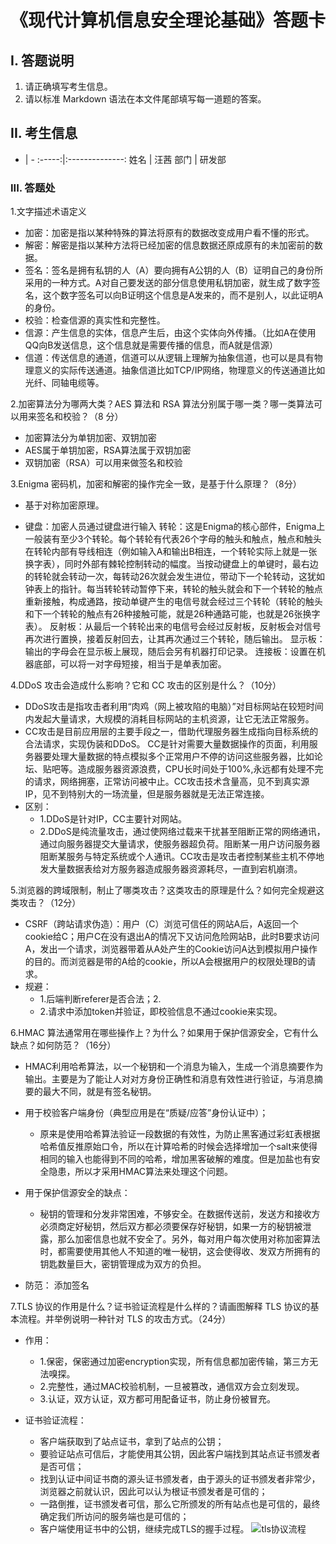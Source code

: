 # 《现代计算机信息安全理论基础》答题卡

## I. 答题说明

1. 请正确填写考生信息。
2. 请以标准 Markdown 语法在本文件尾部填写每一道题的答案。

## II. 考生信息

 - | -
:-----:|:--------------:
  姓名  |    汪茜
  部门  |    研发部

### III. 答题处

1.文字描述术语定义

- 加密：加密是指以某种特殊的算法将原有的数据改变成用户看不懂的形式。
- 解密：解密是指以某种方法将已经加密的信息数据还原成原有的未加密前的数据。
- 签名：签名是拥有私钥的人（A）要向拥有A公钥的人（B）证明自己的身份所采用的一种方式。A对自己要发送的部分信息使用私钥加密，就生成了数字签名，这个数字签名可以向B证明这个信息是A发来的，而不是别人，以此证明A的身份。
- 校验：检查信源的真实性和完整性。
- 信源：产生信息的实体，信息产生后，由这个实体向外传播。（比如A在使用QQ向B发送信息，这个信息就是需要传播的信息，而A就是信源）
- 信道：传送信息的通道，信道可以从逻辑上理解为抽象信道，也可以是具有物理意义的实际传送通道。抽象信道比如TCP/IP网络，物理意义的传送通道比如光纤、同轴电缆等。

2.加密算法分为哪两大类？AES 算法和 RSA 算法分别属于哪一类？哪一类算法可以用来签名和校验？（8 分）

- 加密算法分为单钥加密、双钥加密
- AES属于单钥加密，RSA算法属于双钥加密
- 双钥加密（RSA）可以用来做签名和校验

3.Enigma 密码机，加密和解密的操作完全一致，是基于什么原理？（8分）

- 基于对称加密原理。
  
- 键盘：加密人员通过键盘进行输入
  转轮：这是Enigma的核心部件，Enigma上一般装有至少3个转轮。每个转轮有代表26个字母的触头和触点，触点和触头在转轮内部有导线相连（例如输入A和输出B相连，一个转轮实际上就是一张换字表），同时外部有棘轮控制转动的幅度。当按动键盘上的单键时，最右边的转轮就会转动一次，每转动26次就会发生进位，带动下一个轮转动，这犹如钟表上的指针。每当转轮转动暂停下来，转轮的触头就会和下一个转轮的触点重新接触，构成通路，按动单键产生的电信号就会经过三个转轮（转轮的触头和下一个转轮的触点有26种接触可能，就是26种通路可能，也就是26张换字表）。
  反射板：从最后一个转轮出来的电信号会经过反射板，反射板会对信号再次进行置换，接着反射回去，让其再次通过三个转轮，随后输出。
  显示板：输出的字母会在显示板上展现，随后会另有机器打印记录。
  连接板：设置在机器底部，可以将一对字母短接，相当于是单表加密。

4.DDoS 攻击会造成什么影响？它和 CC 攻击的区别是什么？（10分）

- DDoS攻击是指攻击者利用“肉鸡（网上被攻陷的电脑）”对目标网站在较短时间内发起大量请求，大规模的消耗目标网站的主机资源，让它无法正常服务。
- CC攻击是目前应用层的主要手段之一，借助代理服务器生成指向目标系统的合法请求，实现伪装和DDoS。
  CC是针对需要大量数据操作的页面，利用服务器要处理大量数据的特点模拟多个正常用户不停的访问这些服务器，比如论坛、贴吧等。造成服务器资源浪费，CPU长时间处于100%,永远都有处理不完的请求，网络拥塞，正常访问被中止。CC攻击技术含量高，见不到真实源IP，见不到特别大的一场流量，但是服务器就是无法正常连接。
- 区别：
  - 1.DDoS是针对IP，CC主要针对网站。
  - 2.DDoS是纯流量攻击，通过使网络过载来干扰甚至阻断正常的网络通讯，通过向服务器提交大量请求，使服务器超负荷。阻断某一用户访问服务器阻断某服务与特定系统或个人通讯。CC攻击是攻击者控制某些主机不停地发大量数据表给对方服务器造成服务器资源耗尽，一直到宕机崩溃。

5.浏览器的跨域限制，制止了哪类攻击？这类攻击的原理是什么？如何完全规避这类攻击？（12分）

- CSRF（跨站请求伪造）：用户（C）浏览可信任的网站A后，A返回一个cookie给C；用户C在没有退出A的情况下又访问危险网站B，此时B要求访问A，发出一个请求，浏览器带着从A处产生的Cookie访问A达到模拟用户操作的目的。而浏览器是带的A给的cookie，所以A会根据用户的权限处理B的请求。
- 规避：
  - 1.后端判断referer是否合法；2.
  - 2.请求中添加token并验证，即校验信息不通过cookie来实现。
  
6.HMAC 算法通常用在哪些操作上？为什么？如果用于保护信源安全，它有什么缺点？如何防范？（16分）

- HMAC利用哈希算法，以一个秘钥和一个消息为输入，生成一个消息摘要作为输出。主要是为了能让人对对方身份正确性和消息有效性进行验证，与消息摘要的最大不同，就是有签名秘钥。
- 用于校验客户端身份（典型应用是在“质疑/应答”身份认证中）；
  - 原来是使用哈希算法验证一段数据的有效性，为防止黑客通过彩虹表根据哈希值反推原始口令，所以在计算哈希的时候会选择增加一个salt来使得相同的输入也能得到不同的哈希，增加黑客破解的难度。但是加盐也有安全隐患，所以才采用HMAC算法来处理这个问题。

- 用于保护信源安全的缺点：
  - 秘钥的管理和分发非常困难，不够安全。在数据传送前，发送方和接收方必须商定好秘钥，然后双方都必须要保存好秘钥，如果一方的秘钥被泄露，那么加密信息也就不安全了。另外，每对用户每次使用对称加密算法时，都需要使用其他人不知道的唯一秘钥，这会使得收、发双方所拥有的钥匙数量巨大，密钥管理成为双方的负担。
- 防范： 添加签名
  
7.TLS 协议的作用是什么？证书验证流程是什么样的？请画图解释 TLS 协议的基本流程。并举例说明一种针对 TLS 的攻击方式。（24分）

- 作用：
  - 1.保密，保密通过加密encryption实现，所有信息都加密传输，第三方无法嗅探。
  - 2.完整性，通过MAC校验机制，一旦被篡改，通信双方会立刻发现。
  - 3.认证，双方认证，双方都可用配备证书，防止身份被冒充。

- 证书验证流程：
  - 客户端获取到了站点证书，拿到了站点的公钥；
  - 要验证站点可信后，才能使用其公钥，因此客户端找到其站点证书颁发者是否可信；
  - 找到认证中间证书商的源头证书颁发者，由于源头的证书颁发者非常少，浏览器之前就认识，因此可以认为根证书颁发者是可信的；
  - 一路倒推，证书颁发者可信，那么它所颁发的所有站点也是可信的，最终确定我们所访问的服务端也是可信的；
  - 客户端使用证书中的公钥，继续完成TLS的握手过程。
![tls协议流程](./TLS.png)
